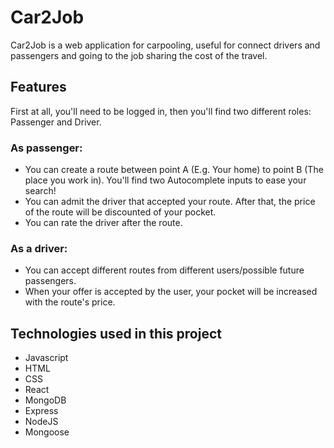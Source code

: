 # Car2Job

Car2Job is a web application for carpooling, useful for connect drivers and passengers and going to the job sharing the cost of the travel.

## Features 

First at all, you'll need to be logged in, then you'll find two different roles: Passenger and Driver.

### As passenger:
- You can create a route between point A (E.g. Your home) to point B (The place you work in). You'll find two Autocomplete inputs to ease your search!
- You can admit the driver that accepted your route. After that, the price of the route will be discounted of your pocket.
- You can rate the driver after the route.

### As a driver:
- You can accept different routes from different users/possible future passengers.
- When your offer is accepted by the user, your pocket will be increased with the route's price.

## Technologies used in this project

- Javascript
- HTML
- CSS
- React
- MongoDB
- Express
- NodeJS
- Mongoose



